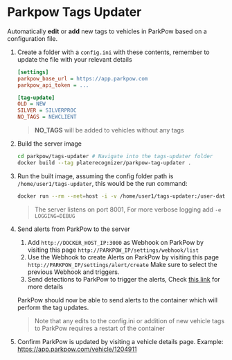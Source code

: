 # Parkpow Tags Updater
Automatically **edit** or **add** new tags to vehicles in ParkPow based on a configuration file.

1. Create a folder with a `config.ini` with these contents, remember to update the file with your relevant details
    ```ini
    [settings]
    parkpow_base_url = https://app.parkpow.com
    parkpow_api_token = ...

    [tag-update]
    OLD = NEW
    SILVER = SILVERPROC
    NO_TAGS = NEWCLIENT

    ```
    > **NO_TAGS** will be added to vehicles without any tags

2. Build the server image
    ```bash
    cd parkpow/tags-updater # Navigate into the tags-updater folder
    docker build --tag platerecognizer/parkpow-tag-updater .
    ```

3. Run the built image, assuming the config folder path is `/home/user1/tags-updater`, this would be the run command:
    ```bash
    docker run --rm --net=host -i -v /home/user1/tags-updater:/user-data -p 3000:8001 platerecognizer/parkpow-tag-updater
    ```
    > The server listens on port 8001, For more verbose logging add `-e LOGGING=DEBUG`

4. Send alerts from ParkPow to the server
    1. Add `http://DOCKER_HOST_IP:3000` as Webhook on ParkPow by visiting this page  `http://PARKPOW_IP/settings/webhook/list`
    2. Use the Webhook to create Alerts on ParkPow by visiting this page `http://PARKPOW_IP/settings/alert/create`
        Make sure to select the previous Webhook and triggers.
    3. Send detections to ParkPow to trigger the alerts, Check [this link](https://guides.platerecognizer.com/docs/parkpow/integrations) for more details

    ParkPow should now be able to send alerts to the container which will perform the tag updates.
    > Note that any edits to the config.ini or addition of new vehicle tags to ParkPow requires a restart of the container

5. Confirm ParkPow is updated by visiting a vehicle details page.
   Example: https://app.parkpow.com/vehicle/1204911
